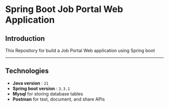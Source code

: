 # Spring Boot Job Portal Web Application

## Introduction
This Repository for build a Job Portal Web application using Spring boot
***
## Technologies
- **Java version** : `21`
- **Spring boot version** : `3.3.1`
- **Mysql** for storing database tables
- **Postman** for test, document, and share APIs
